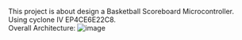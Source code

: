  This project is about design a Basketball Scoreboard Microcontroller.  
	Using cyclone IV EP4CE6E22C8.  
  Overall Architecture:  ![image](https://github.com/TDung-uit/Project/assets/145430264/66022d35-f8b9-446f-95cd-a75478167169)

